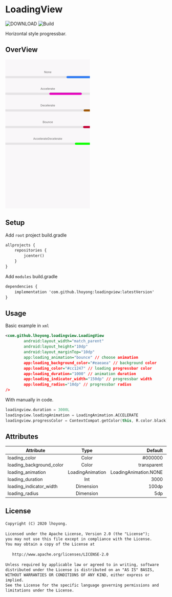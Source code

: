 # LoadingView

![DOWNLOAD](https://img.shields.io/bintray/v/lhoyong/maven/com.github.lhoyong:loadingview)
![Build](https://github.com/lhoyong/LoadingView/workflows/Build/badge.svg)


Horizontal style progressbar.



## OverView

<img src="https://github.com/lhoyong/LoadingView/blob/master/art/overview.gif" width = "264" height = "464"/>


## Setup

Add `root` project build.gradle
~~~xml
allprojects {
    repositories {
        jcenter()
    }
}
~~~

Add `modules` build.gradle

~~~~xml
dependencies {
    implementation 'com.github.lhoyong:loadingview:latestVersion'
}
~~~~



## Usage

Basic example in `xml`

~~~~xml
<com.github.lhoyong.loadingview.LoadingView
        android:layout_width="match_parent"
        android:layout_height="10dp"
        android:layout_marginTop="10dp"
        app:loading_animation="bounce" // choose animation
        app:loading_background_color="#eaeaea" // background color 
        app:loading_color="#cc1247" // loading progressbar color
        app:loading_duration="1000" // animation duration
        app:loading_indicator_width="150dp" // progressbar width
        app:loading_radius="10dp" // progressbar radius 
/> 
~~~~


With manually in code.
 
~~~~kotlin
loadingview.duration = 3000L
loadingview.loadingAnimation = LoadingAnimation.ACCELERATE
loadingview.progressColor = ContextCompat.getColor(this, R.color.black)
~~~~

## Attributes

| Attribute        | Type           | Default  | Example |
| ---------------- |:--------------:| --------:| ------: |
| loading_color      | Color | #000000 | app:loading_color="#cc1247"|
| loading_background_color      | Color      |   transparent | app:loading_background_color="#eaeaea" |
| loading_animation | LoadingAnimation      |    LoadingAnimation.NONE | app:loading_animation="none" |
| loading_duration | Int      |    3000 | app:loading_duration="3000" |
| loading_indicator_width | Dimension      |    100dp | app:loading_indicator_width="150dp" |
| loading_radius | Dimension      |    5dp | app:loading_radius="10dp" |


## License

	Copyright (C) 2020 lhoyong.
	
	Licensed under the Apache License, Version 2.0 (the "License");
	you may not use this file except in compliance with the License.
	You may obtain a copy of the License at
	
	   http://www.apache.org/licenses/LICENSE-2.0
	
	Unless required by applicable law or agreed to in writing, software
	distributed under the License is distributed on an "AS IS" BASIS,
	WITHOUT WARRANTIES OR CONDITIONS OF ANY KIND, either express or implied.
	See the License for the specific language governing permissions and
	limitations under the License.
